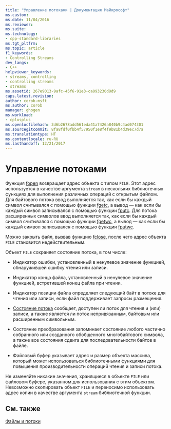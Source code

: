 ```yaml
---
title: "Управление потоками | Документация Майкрософт"
ms.custom: 
ms.date: 11/04/2016
ms.reviewer: 
ms.suite: 
ms.technology:
- cpp-standard-libraries
ms.tgt_pltfrm: 
ms.topic: article
f1_keywords:
- Controlling Streams
dev_langs:
- C++
helpviewer_keywords:
- streams, controlling
- controlling streams
- streams
ms.assetid: 267e9013-9afc-45f6-91e3-ca093230d9d9
caps.latest.revision: 
author: corob-msft
ms.author: corob
manager: ghogen
ms.workload:
- cplusplus
ms.openlocfilehash: 3d6b2678add561eda41a7426a840b9c4ad074301
ms.sourcegitcommit: 8fa8fdf0fbb4f57950f1e8f4f9b81b4d39ec7d7a
ms.translationtype: HT
ms.contentlocale: ru-RU
ms.lasthandoff: 12/21/2017
---
```

# <a name="controlling-streams"></a>Управление потоками
Функция [fopen](../c-runtime-library/reference/fopen-wfopen.md) возвращает адрес объекта с типом `FILE`. Этот адрес используется в качестве аргумента `stream` в нескольких библиотечных функциях для выполнения различных операций с открытым файлом. Для байтового потока ввод выполняется так, как если бы каждый символ считывался с помощью функции [fgetc](../c-runtime-library/reference/fgetc-fgetwc.md), а вывод — как если бы каждый символ записывался с помощью функции [fputc](../c-runtime-library/reference/fputc-fputwc.md). Для потока расширенных символов ввод выполняется так, как если бы каждый символ считывался с помощью функции [fgetwc](../c-runtime-library/reference/fgetc-fgetwc.md), а вывод — как если бы каждый символ записывался с помощью функции [fputwc](../c-runtime-library/reference/fputc-fputwc.md).  
  
 Можно закрыть файл, вызвав функцию [fclose](../c-runtime-library/reference/fclose-fcloseall.md), после чего адрес объекта `FILE` становится недействительным.  
  
 Объект `FILE` сохраняет состояние потока, в том числе:  
  
-   Индикатор ошибки, установленный в ненулевое значение функцией, обнаружившей ошибку чтения или записи.  
  
-   Индикатор конца файла, установленный в ненулевое значение функцией, встретившей конец файла при чтении.  
  
-   Индикатор позиции файла определяет следующий байт в потоке для чтения или записи, если файл поддерживает запросы размещения.  
  
-   [Состояние потока](../c-runtime-library/stream-states.md) сообщает, доступен ли поток для чтения и (или) записи, а также является ли поток непривязанным, байтовым или расширенным символьным.  
  
-   Состояние преобразования запоминает состояние любого частично собранного или созданного обобщенного многобайтового символа, а также все состояния сдвига для последовательности байтов в файле.  
  
-   Файловый буфер указывает адрес и размер объекта массива, который может использоваться библиотечными функциями для повышения производительности операций чтения и записи потока.  
  
 Не изменяйте никакие значения, хранящиеся в объекте `FILE` или файловом буфере, указанном для использования с этим объектом. Невозможно скопировать объект `FILE` и переносимо использовать адрес копии в качестве аргумента `stream` библиотечной функции.  
  
## <a name="see-also"></a>См. также  
 [Файлы и потоки](../c-runtime-library/files-and-streams.md)